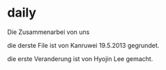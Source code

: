 daily
=====

Die Zusammenarbei von uns

die derste File ist von Kanruwei 19.5.2013 gegrundet.

die erste Veranderung ist von Hyojin Lee gemacht.
